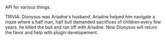 API for various things.

TRIVIA: Dionysus was Ariadne's husband. Ariadne helped him navigate a maze where a half man, half bull demanded sacrifices of children every few years. he killed the bull and ran off with Ariadne. Now Dionysus will return the favor and help with plugin developement.
